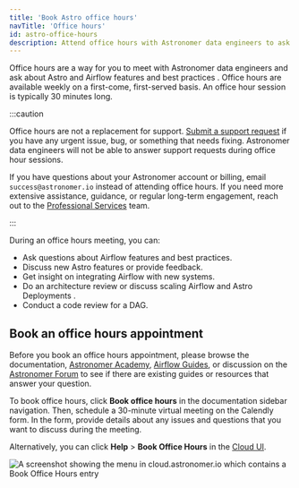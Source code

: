 ```yaml
---
title: 'Book Astro office hours'
navTitle: 'Office hours'
id: astro-office-hours
description: Attend office hours with Astronomer data engineers to ask non-support questions about Airflow.
---
```


Office hours are a way for you to meet with Astronomer data engineers and ask about Astro and Airflow features and best practices . Office hours are available weekly on a first-come, first-served basis. An office hour session is typically 30 minutes long. 

:::caution

Office hours are not a replacement for support. [Submit a support request](astro-support.md) if you have any urgent issue, bug, or something that needs fixing. Astronomer data engineers will not be able to answer support requests during office hour sessions.

If you have questions about your Astronomer account or billing, email `success@astronomer.io` instead of attending office hours. If you need more extensive assistance, guidance, or regular long-term engagement, reach out to the [Professional Services](https://www.astronomer.io/professional-services/) team.

:::


During an office hours meeting, you can:

- Ask questions about Airflow features and best practices.
- Discuss new Astro features or provide feedback.
- Get insight on integrating Airflow with new systems.
- Do an architecture review or discuss scaling Airflow and Astro Deployments .
- Conduct a code review for a DAG.

## Book an office hours appointment 

Before you book an office hours appointment, please browse the documentation, [Astronomer Academy](https://academy.astronomer.io/), [Airflow Guides](https://docs.astronomer.io/learn/), or discussion on the [Astronomer Forum](https://forum.astronomer.io) to see if there are existing guides or resources that answer your question. 

To book office hours, click **Book office hours** in the documentation sidebar navigation. Then, schedule a 30-minute virtual meeting on the Calendly form. In the form, provide details about any issues and questions that you want to discuss during the meeting.

Alternatively, you can click **Help** > **Book Office Hours** in the [Cloud UI](https://cloud.astronomer.io). 

![A screenshot showing the menu in cloud.astronomer.io which contains a Book Office Hours entry](/img/docs/office-hours-location.png)
